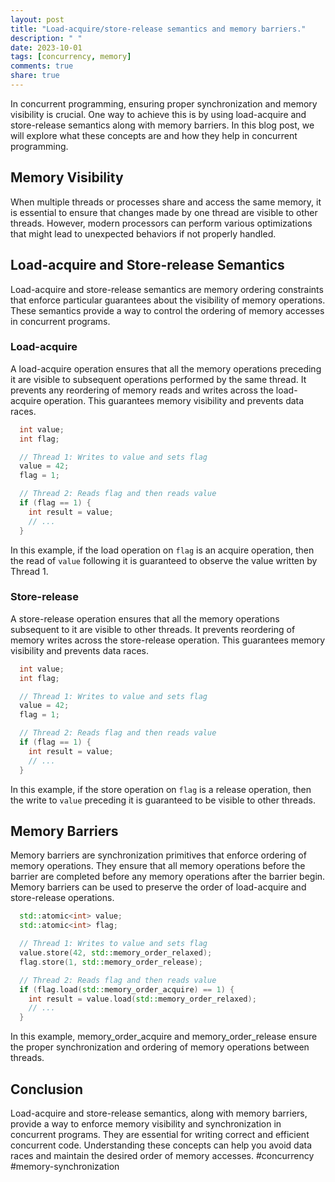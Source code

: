 ```yaml
---
layout: post
title: "Load-acquire/store-release semantics and memory barriers."
description: " "
date: 2023-10-01
tags: [concurrency, memory]
comments: true
share: true
---
```


In concurrent programming, ensuring proper synchronization and memory visibility is crucial. One way to achieve this is by using load-acquire and store-release semantics along with memory barriers. In this blog post, we will explore what these concepts are and how they help in concurrent programming.

## Memory Visibility

When multiple threads or processes share and access the same memory, it is essential to ensure that changes made by one thread are visible to other threads. However, modern processors can perform various optimizations that might lead to unexpected behaviors if not properly handled.

## Load-acquire and Store-release Semantics

Load-acquire and store-release semantics are memory ordering constraints that enforce particular guarantees about the visibility of memory operations. These semantics provide a way to control the ordering of memory accesses in concurrent programs.

### Load-acquire

A load-acquire operation ensures that all the memory operations preceding it are visible to subsequent operations performed by the same thread. It prevents any reordering of memory reads and writes across the load-acquire operation. This guarantees memory visibility and prevents data races.

```cpp
  int value;
  int flag;

  // Thread 1: Writes to value and sets flag
  value = 42;
  flag = 1;

  // Thread 2: Reads flag and then reads value
  if (flag == 1) {
    int result = value;
    // ...
  }
```

In this example, if the load operation on `flag` is an acquire operation, then the read of `value` following it is guaranteed to observe the value written by Thread 1.

### Store-release

A store-release operation ensures that all the memory operations subsequent to it are visible to other threads. It prevents reordering of memory writes across the store-release operation. This guarantees memory visibility and prevents data races.

```cpp
  int value;
  int flag;

  // Thread 1: Writes to value and sets flag
  value = 42;
  flag = 1;

  // Thread 2: Reads flag and then reads value
  if (flag == 1) {
    int result = value;
    // ...
  }
```

In this example, if the store operation on `flag` is a release operation, then the write to `value` preceding it is guaranteed to be visible to other threads.

## Memory Barriers

Memory barriers are synchronization primitives that enforce ordering of memory operations. They ensure that all memory operations before the barrier are completed before any memory operations after the barrier begin. Memory barriers can be used to preserve the order of load-acquire and store-release operations.

```cpp
  std::atomic<int> value;
  std::atomic<int> flag;

  // Thread 1: Writes to value and sets flag
  value.store(42, std::memory_order_relaxed);
  flag.store(1, std::memory_order_release);

  // Thread 2: Reads flag and then reads value
  if (flag.load(std::memory_order_acquire) == 1) {
    int result = value.load(std::memory_order_relaxed);
    // ...
  }
```

In this example, memory_order_acquire and memory_order_release ensure the proper synchronization and ordering of memory operations between threads.

## Conclusion

Load-acquire and store-release semantics, along with memory barriers, provide a way to enforce memory visibility and synchronization in concurrent programs. They are essential for writing correct and efficient concurrent code. Understanding these concepts can help you avoid data races and maintain the desired order of memory accesses. #concurrency #memory-synchronization